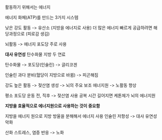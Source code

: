 
활동하기 위해서는 에너지

에너지 화페(ATP)를 만드는 3가지 시스템

낮은 강도 활동 -> 유산소 (지방을 에너지로 사용)
더 많은 에너지 빠르게 공급하려면 해당과정으로 (피로감 생김)

뇌활동 -> 에너지 포도당 주로 사용

**대사 유연성**
탄수화물 지방 두 연료

탄수화물 -> 포도당(인슐린) -> 글리코겐

인슐린 과다 분비(혈당이 지방으로 바뀜) -> 피곤해짐

강도 높은 활동 -> 젖산염 생성 -> 뇌의 주요 보조 에너지원 -> 노활동 향상

평소 포도당
운동 전, 직후 -> 젖산염 사용
공복 시간 길어지면 케톤체가 뇌의 에너지원

**지방을 효율적으로 에너지원으로 사용하는 것이 중요함**

지방을 에너지 원으로 지방 방울을 분해해서 에너지 사용
인슐린 저항성 -> 대사 유연성 악화

산화 스트레스, 염증 반응 -> 노화